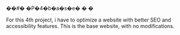 ��#� �P�4�b�a�s�e�
�
�

For this 4th project, i have to optimize a website with better SEO and accessibility features. This is the base website, with no modifications.
